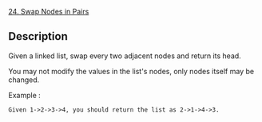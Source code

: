[24. Swap Nodes in Pairs](https://leetcode.com/problems/swap-nodes-in-pairs/)

## Description

Given a linked list, swap every two adjacent nodes and return its head.

You may not modify the values in the list's nodes, only nodes itself may be changed.

Example :

```
Given 1->2->3->4, you should return the list as 2->1->4->3.
```
